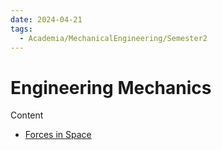 ```yaml
---
date: 2024-04-21
tags:
  - Academia/MechanicalEngineering/Semester2
---
```

# Engineering Mechanics

Content
- [Forces in Space](10-19%20Academia/10%20Mechanical%20Engineering/10.02%20Semester%202/Forces%20in%20Space.md)
